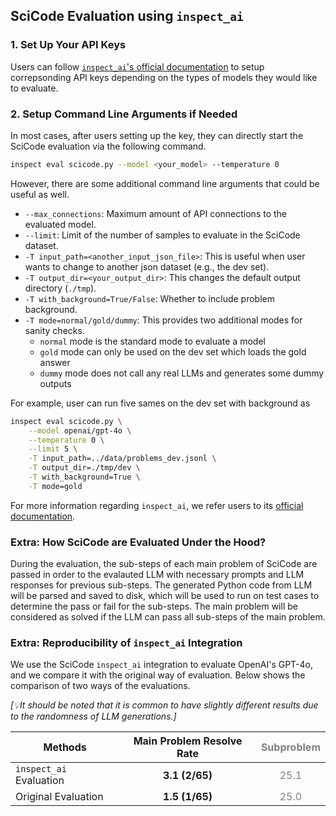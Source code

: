 ## **SciCode Evaluation using `inspect_ai`**

### 1. Set Up Your API Keys

Users can follow [`inspect_ai`'s official documentation](https://inspect.ai-safety-institute.org.uk/#getting-started) to setup correpsonding API keys depending on the types of models they would like to evaluate.

### 2. Setup Command Line Arguments if Needed

In most cases, after users setting up the key, they can directly start the SciCode evaluation via the following command.

```bash
inspect eval scicode.py --model <your_model> --temperature 0
```

However, there are some additional command line arguments that could be useful as well.

- `--max_connections`: Maximum amount of API connections to the evaluated model.
- `--limit`: Limit of the number of samples to evaluate in the SciCode dataset.
- `-T input_path=<another_input_json_file>`: This is useful when user wants to change to another json dataset (e.g., the dev set).
- `-T output_dir=<your_output_dir>`: This changes the default output directory (`./tmp`).
- `-T with_background=True/False`: Whether to include problem background.
- `-T mode=normal/gold/dummy`: This provides two additional modes for sanity checks.
    - `normal` mode is the standard mode to evaluate a model
    - `gold` mode can only be used on the dev set which loads the gold answer
    - `dummy` mode does not call any real LLMs and generates some dummy outputs

For example, user can run five sames on the dev set with background as

```bash
inspect eval scicode.py \
    --model openai/gpt-4o \
    --temperature 0 \
    --limit 5 \
    -T input_path=../data/problems_dev.jsonl \
    -T output_dir=./tmp/dev \
    -T with_background=True \
    -T mode=gold
```

For more information regarding `inspect_ai`, we refer users to its [official documentation](https://inspect.ai-safety-institute.org.uk/).

### Extra: How SciCode are Evaluated Under the Hood?

During the evaluation, the sub-steps of each main problem of SciCode are passed in order to the evalauted LLM with necessary prompts and LLM responses for previous sub-steps. The generated Python code from LLM will be parsed and saved to disk, which will be used to run on test cases to determine the pass or fail for the sub-steps. The main problem will be considered as solved if the LLM can pass all sub-steps of the main problem. 

### Extra: Reproducibility of `inspect_ai` Integration 
We use the SciCode `inspect_ai` integration to evaluate OpenAI's GPT-4o, and we compare it with the original way of evaluation. Below shows the comparison of two ways of the evaluations. 

*[💡It should be noted that it is common to have slightly different results due to the randomness of LLM generations.]*

| Methods                   | Main Problem Resolve Rate           | <span style="color:grey">Subproblem</span>            |
|---------------------------|-------------------------------------|-------------------------------------------------------|
| `inspect_ai` Evaluation   | <div align="center">**3.1 (2/65)**</div>   | <div align="center" style="color:grey">25.1</div>     |
| Original Evaluation       | <div align="center">**1.5 (1/65)**</div>   | <div align="center" style="color:grey">25.0</div>     |
